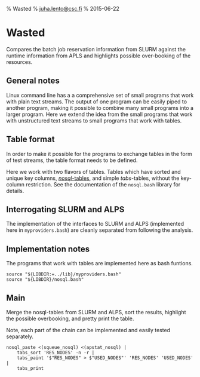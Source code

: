 
% Wasted
% juha.lento@csc.fi
% 2015-06-22

Wasted
======

Compares the batch job reservation information from SLURM against
the runtime information from APLS and highlights possible over-booking
of the resources.


General notes
-------------

Linux command line has a a comprehensive set of small programs that
work with plain text streams. The output of one program can be easily
piped to another program, making it possible to combine
many small programs into a larger program. Here we extend the idea from
the small programs that work with unstructured text streams
to small programs that work with tables.


Table format
------------

In order to make it possible for the programs to exchange tables
in the form of test streams, the table format needs to be defined.

Here we work with two flavors of tables. Tables which have sorted and
unique key columns,
[*nosql*-tables](http://www.troubleshooters.com/lpm/200704/200704.htm),
and simple *tabs*-tables, without the key-column restriction. See
the documentation of the `nosql.bash` library for details.


Interrogating SLURM and ALPS
----------------------------

The implementation of the interfaces to SLURM and ALPS (implemented here in
`myproviders.bash`) are cleanly separated from following the analysis.


Implementation notes
--------------------

The programs that work with tables are implemented here as bash
funtions.

~~~ {.bash}
source "${LIBDIR:=../lib}/myproviders.bash"
source "${LIBDIR}/nosql.bash"
~~~


Main
----

Merge the nosql-tables from SLURM and ALPS, sort the results,
highlight the possible overbooking, and pretty print the table.

Note, each part of the chain can be implemented and easily tested
separately.

~~~ {.bash}
nosql_paste <(squeue_nosql) <(apstat_nosql) |
    tabs_sort 'RES_NODES' -n -r |
    tabs_paint '$"RES_NODES" > $"USED_NODES"' 'RES_NODES' 'USED_NODES' |
    tabs_print
~~~
